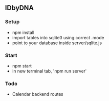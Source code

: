 ## IDbyDNA

### Setup
- npm install
- import tables into sqlite3 using correct .mode
- point to your database inside server/sqlite.js

### Start
- npm start
- in new terminal tab, 'npm run server'


### Todo
- Calendar backend routes
